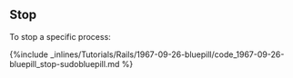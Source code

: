 <!-- post: -->


## Stop

To stop a specific process:



{%include _inlines/Tutorials/Rails/1967-09-26-bluepill/code_1967-09-26-bluepill_stop-sudobluepill.md %}




